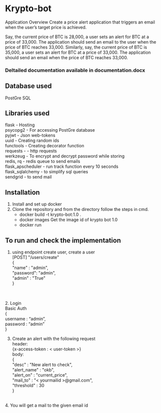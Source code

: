# Krypto-bot
Application Overview
Create a price alert application that triggers an email when the user’s target price is
achieved.

Say, the current price of BTC is 28,000, a user sets an alert for BTC at a price of 33,000.
The application should send an email to the user when the price of BTC reaches 33,000.
Similarly, say, the current price of BTC is 35,000, a user sets an alert for BTC at a price of
33,000. The application should send an email when the price of BTC reaches 33,000.

### Deltailed documentation available in documentation.docx

## Database used
PostGre SQL

## Libraries used
flask - Hosting <br>
psycopg2 - For accessing PostGre database<br>
pyjwt - Json web-tokens<br>
uuid - Creating random ids<br>
functools - Creating decorator function<br>
requests - - http requests<br>
werkzeug - To encrypt and decrypt password while storing<br>
redis, rq - redis queue to send emails<br>
flask_apscheduler - run track function every 10 seconds<br>
flask_sqlalchemy - to simplify sql queries<br>
sendgrid - to send mail<br>


## Installation
1. Install and set up docker
2. Clone the repository and from the directory follow the steps in cmd.
     - docker build -t krypto-bot:1.0 .
     - docker images
     Get the image id of krypto bot 1.0
     - docker run <image-id>


## To run and check the implementation

1. using endpoint create user, create a user<br>
[POST] "/users/create" <br>
{<br>
    "name" : "admin",<br>
    "password": "admin",<br>
    "admin" : "True"<br>
}<br><br>
<br>
2. Login<br>
Basic Auth<br>
{<br>
		username : “admin”,<br>
		password : “admin”<br>
}<br>

3. Create an alert with the following request<br>
header: <br>
{x-access-token : < user-token >}<br>
body:<br>
{<br>
    "desc" : "New alert to check",<br>
    "alert_name" : "okb",<br>
    "alert_on" : "current_price",<br>
    "mail_to" : "< yourmailid >@gmail.com",<br>
    "threshold" : 30<br>
}<br>
<br>
4. You will get a mail to the given email id
